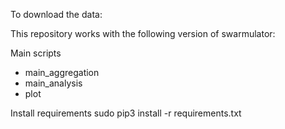 
To download the data:


This repository works with the following version of swarmulator:


Main scripts

 - main_aggregation
 - main_analysis
 - plot


Install requirements
sudo pip3 install -r requirements.txt